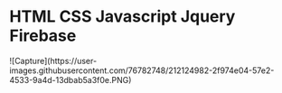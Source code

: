 <h1>HTML CSS Javascript Jquery Firebase</h1>
![Capture](https://user-images.githubusercontent.com/76782748/212124982-2f974e04-57e2-4533-9a4d-13dbab5a3f0e.PNG)
